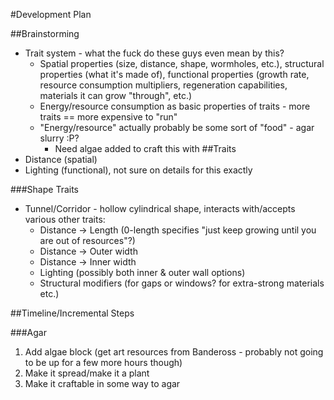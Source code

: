 #Development Plan

##Brainstorming
- Trait system - what the fuck do these guys even mean by this?
    - Spatial properties (size, distance, shape, wormholes, etc.), structural properties (what it's made of), functional
    properties (growth rate, resource consumption multipliers, regeneration capabilities, materials it can grow
    "through", etc.)
    - Energy/resource consumption as basic properties of traits - more traits == more expensive to "run"
    - "Energy/resource" actually probably be some sort of "food" - agar slurry :P?
        - Need algae added to craft this with
##Traits
- Distance (spatial)
- Lighting (functional), not sure on details for this exactly

###Shape Traits
- Tunnel/Corridor - hollow cylindrical shape, interacts with/accepts various other traits:
    - Distance -> Length (0-length specifies "just keep growing until you are out of resources"?)
    - Distance -> Outer width
    - Distance -> Inner width
    - Lighting (possibly both inner & outer wall options)
    - Structural modifiers (for gaps or windows? for extra-strong materials etc.)
    


##Timeline/Incremental Steps

###Agar
1. Add algae block (get art resources from Bandeross - probably not going to be up for a few more hours though)
2. Make it spread/make it a plant
3. Make it craftable in some way to agar
